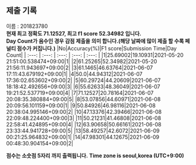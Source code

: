 


  
## 제출 기록  
이름 : 201823780  
**현재 최고 정확도 71.12527, 최고 f1 score 52.34982 입니다.**  
**Day Count가 음수인 경우 감점 제출을 의미 합니다.(해당 날짜에 많이 제출 할 수록 페널티 점수가 커집니다.)**
|No|Accuracy(%)|F1 score|Submission Time|Day Count|
| :---: | :---: | :---: | :---: | :---: |
|1|25.69002|19.10931|2021-05-20 21:51:00.538474+09:00|1|
|2|61.25265|52.34982|2021-05-20 21:56:11.943697+09:00|2|
|3|61.1465|46.63764|2021-06-07 17:11:43.679192+09:00|1|
|4|50.0|44.94312|2021-06-07 17:36:02.653602+09:00|2|
|5|60.29724|44.20609|2021-06-07 18:18:42.492656+09:00|3|
|6|55.62633|48.36049|2021-06-07 19:21:52.537719+09:00|4|
|7|71.12527|20.78164|2021-06-07 20:08:35.380884+09:00|5|
|8|53.07856|44.60971|2021-06-08 20:09:56.101159+09:00|1|
|9|50.84926|46.98116|2021-06-08 20:38:04.995146+09:00|2|
|10|47.13376|42.39466|2021-06-08 22:09:48.224400+09:00|3|
|11|50.21231|41.46808|2021-06-08 22:58:41.424895+09:00|4|
|12|63.90658|50.66161|2021-06-08 23:33:44.941728+09:00|5|
|13|58.49257|42.6072|2021-06-09 00:21:25.964832+09:00|1|
|14|47.98301|44.12675|2021-06-09 00:48:30.904154+09:00|2|


**점수는 소숫점 5자리 까지 출력됩니다.**
**Time zone is seoul,korea (UTC+9:00)**
